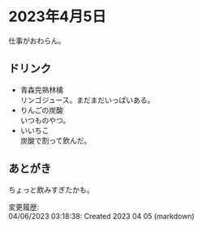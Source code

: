 # 2023年4月5日

仕事がおわらん。

## ドリンク

- 青森完熟林檎  
リンゴジュース。まだまだいっぱいある。
- りんごの炭酸  
いつものやつ。
- いいちこ  
炭酸で割って飲んだ。

## あとがき

ちょっと飲みすぎたかも。

変更履歴:  
04/06/2023 03:18:38: Created 2023 04 05 (markdown)  
